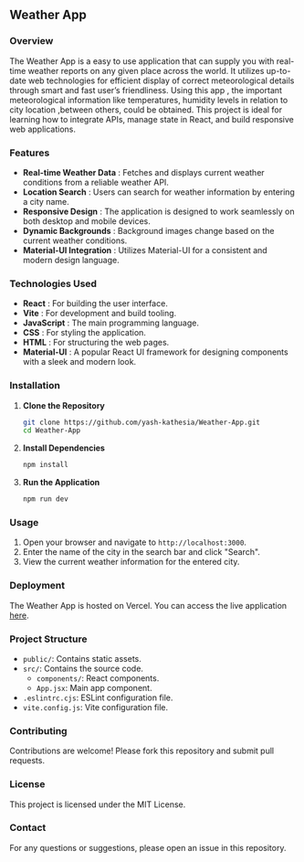 ## Weather App

### Overview
The Weather App is a easy to use application that can supply you with real-time weather reports on any given place across the world. It utilizes up-to-date web technologies for efficient display of correct meteorological details through smart and fast user’s friendliness. Using this app , the important meteorological information like temperatures, humidity levels in relation to city location ,between others, could be obtained. This project is ideal for learning how to integrate APIs, manage state in React, and build responsive web applications.

### Features
- **Real-time Weather Data** : Fetches and displays current weather conditions from a reliable weather API.
- **Location Search** : Users can search for weather information by entering a city name.
- **Responsive Design** : The application is designed to work seamlessly on both desktop and mobile devices.
- **Dynamic Backgrounds** : Background images change based on the current weather conditions.
- **Material-UI Integration** : Utilizes Material-UI for a consistent and modern design language.

### Technologies Used
- **React** : For building the user interface.
- **Vite** : For development and build tooling.
- **JavaScript** : The main programming language.
- **CSS** : For styling the application.
- **HTML** : For structuring the web pages.
- **Material-UI** : A popular React UI framework for designing components with a sleek and modern look.
### Installation

1. **Clone the Repository**
   ```bash
   git clone https://github.com/yash-kathesia/Weather-App.git
   cd Weather-App
   ```

2. **Install Dependencies**
   ```bash
   npm install
   ```

3. **Run the Application**
   ```bash
   npm run dev
   ```

### Usage
1. Open your browser and navigate to `http://localhost:3000`.
2. Enter the name of the city in the search bar and click "Search".
3. View the current weather information for the entered city.

### Deployment
The Weather App is hosted on Vercel. You can access the live application [here](https://weather-app-bice-chi.vercel.app/).

### Project Structure
- `public/`: Contains static assets.
- `src/`: Contains the source code.
  - `components/`: React components.
  - `App.jsx`: Main app component.
- `.eslintrc.cjs`: ESLint configuration file.
- `vite.config.js`: Vite configuration file.

### Contributing
Contributions are welcome! Please fork this repository and submit pull requests.

### License
This project is licensed under the MIT License.

### Contact
For any questions or suggestions, please open an issue in this repository.
